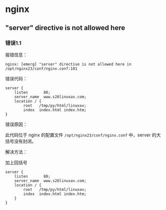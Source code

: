 # nginx

## "server" directive is not allowed here

### 错误1.1

报错信息：

```shell
nginx: [emerg] "server" directive is not allowed here in /opt/nginx23/conf/nginx.conf:101
```

错误代码：

```shell
server {
    listen       80;
    server_name  www.s26linuxav.com;
    location / {
        root   /tmp/py/html/linuxav;
        index  index.html index.htm;
}
```

错误原因：

此代码位于 nginx 的配置文件 `/opt/nginx23/conf/nginx.conf` 中，server 的大括号没有封闭。

解决方法：

加上回括号

```shell
server {
    listen       80;
    server_name  www.s26linuxav.com;
    location / {
        root   /tmp/py/html/linuxav;
        index  index.html index.htm;
    }
}
```


